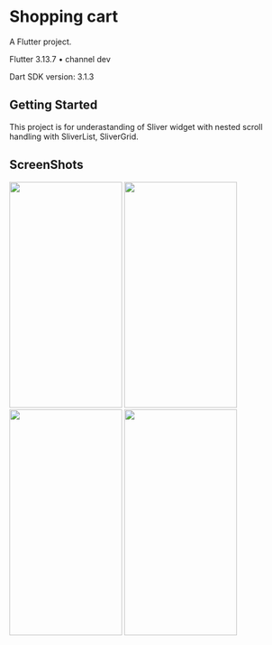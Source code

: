 # Shopping cart

A Flutter project.

Flutter 3.13.7 • channel dev

Dart SDK version: 3.1.3 

## Getting Started

This project is for underastanding of Sliver widget with nested scroll handling with SliverList, SliverGrid.
 
## ScreenShots
<img src="https://github.com/ketan7055/flutter_sliver_nested_scroll/assets/33648294/65a798ce-6087-4973-a086-d2aedd4d9732.png" width="200" height="400" />  

<img src="https://github.com/ketan7055/flutter_sliver_nested_scroll/assets/33648294/8ee38462-fd2a-4b5c-89be-22295094f6c7.png" width="200" height="400" />  

<img src="https://github.com/ketan7055/flutter_sliver_nested_scroll/assets/33648294/b7d6ffaa-c359-4117-a3fb-228261267d43.png" width="200" height="400" />  

<img src="https://github.com/ketan7055/flutter_sliver_nested_scroll/assets/33648294/036cd914-e2fa-4950-9cdf-a210fa8b2ccf.png" width="200" height="400" />  










